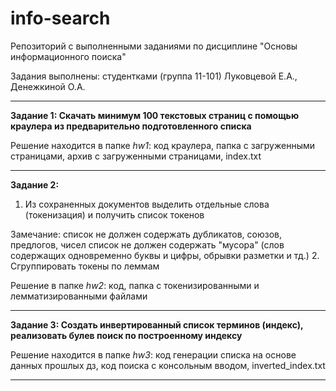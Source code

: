 # info-search
Репозиторий с выполненными заданиями по дисциплине "Основы информационного поиска"

Задания выполнены: студентками (группа 11-101) Луковцевой Е.А., Денежкиной О.А.
________________________________________________
**Задание 1: Скачать минимум 100 текстовых страниц с помощью краулера из  предварительно  подготовленного списка**

Решение находится в папке _hw1_: код краулера, папка с загруженными страницами, архив с загруженными страницами, index.txt
________________________________________________
**Задание 2:**
1. Из сохраненных документов выделить отдельные слова (токенизация) и получить список токенов

Замечание:
список не должен содержать дубликатов, союзов, предлогов, чисел
список не должен  содержать "мусора" (слов содержащих одновременно буквы и цифры, обрывки разметки и тд.)
2. Сгруппировать токены по леммам

Решение в папке _hw2_: код, папка с токенизированными и лемматизированными файлами 
________________________________________________
**Задание 3: Создать инвертированный список терминов (индекс), реализовать булев поиск по построенному индексу**

Решение находится в папке _hw3_: код генерации списка на основе данных прошлых дз, код поиска с консольным вводом, inverted_index.txt
________________________________________________